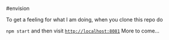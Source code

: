 
#envision

To get a feeling for what I am doing, when you clone this repo do

`npm start` and then visit [`http://localhost:8081`](http://localhost:8081)
More to come...
